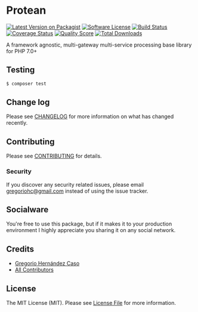 # Protean

[![Latest Version on Packagist][ico-version]][link-packagist]
[![Software License][ico-license]](LICENSE.md)
[![Build Status][ico-travis]][link-travis]
[![Coverage Status][ico-scrutinizer]][link-scrutinizer]
[![Quality Score][ico-code-quality]][link-code-quality]
[![Total Downloads][ico-downloads]][link-downloads]

A framework agnostic, multi-gateway multi-service processing base library for PHP 7.0+

## Testing

``` bash
$ composer test
```

## Change log

Please see [CHANGELOG](CHANGELOG.md) for more information on what has changed recently.

## Contributing

Please see [CONTRIBUTING](CONTRIBUTING.md) for details.

### Security

If you discover any security related issues, please email gregoriohc@gmail.com instead of using the issue tracker.

## Socialware

You're free to use this package, but if it makes it to your production environment I highly appreciate you sharing it on any social network.

## Credits

- [Gregorio Hernández Caso][link-author]
- [All Contributors][link-contributors]

## License

The MIT License (MIT). Please see [License File](LICENSE.md) for more information.

[ico-version]: https://img.shields.io/packagist/v/gregoriohc/protean.svg?style=flat-square
[ico-license]: https://img.shields.io/badge/license-MIT-brightgreen.svg?style=flat-square
[ico-travis]: https://img.shields.io/travis/gregoriohc/protean/master.svg?style=flat-square
[ico-scrutinizer]: https://img.shields.io/scrutinizer/coverage/g/gregoriohc/protean.svg?style=flat-square
[ico-code-quality]: https://img.shields.io/scrutinizer/g/gregoriohc/protean.svg?style=flat-square
[ico-downloads]: https://img.shields.io/packagist/dt/gregoriohc/protean.svg?style=flat-square

[link-packagist]: https://packagist.org/packages/gregoriohc/protean
[link-travis]: https://travis-ci.org/gregoriohc/protean
[link-scrutinizer]: https://scrutinizer-ci.com/g/gregoriohc/protean/code-structure
[link-code-quality]: https://scrutinizer-ci.com/g/gregoriohc/protean
[link-downloads]: https://packagist.org/packages/gregoriohc/protean
[link-author]: https://github.com/gregoriohc
[link-contributors]: ../../contributors
